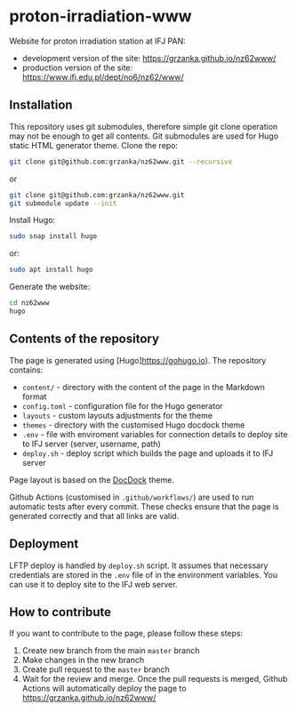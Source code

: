# proton-irradiation-www
Website for proton irradiation station at IFJ PAN:
  - development version of the site: https://grzanka.github.io/nz62www/
  - production version of the site: https://www.ifj.edu.pl/dept/no6/nz62/www/

## Installation

This repository uses git submodules, therefore simple git clone operation may not be enough to get all contents.
Git submodules are used for Hugo static HTML generator theme.
Clone the repo:

```bash
git clone git@github.com:grzanka/nz62www.git --recursive
```

or
```bash
git clone git@github.com:grzanka/nz62www.git
git submodule update --init
```

Install Hugo:

```bash
sudo snap install hugo
```

or:

```bash
sudo apt install hugo
```

Generate the website:

```bash
cd nz62www
hugo
```

## Contents of the repository

The page is generated using [Hugo]https://gohugo.io). The repository contains:
- `content/` - directory with the content of the page in the Markdown format
- `config.toml` - configuration file for the Hugo generator
- `layouts` - custom layouts adjustments for the theme
- `themes` - directory with the customised Hugo docdock theme
- `.env` - file with enviroment variables for connection details to deploy site to IFJ server (server, username, path)
- `deploy.sh` - deploy script which builds the page and uploads it to IFJ server

Page layout is based on the [DocDock](https://docdock.vjeantet.fr) theme.

Github Actions (customised in `.github/workflows/`) are used to run automatic tests after every commit. 
These checks ensure that the page is generated correctly and that all links are valid.


## Deployment

LFTP deploy is handled by `deploy.sh` script. It assumes that necessary credentials are stored in the `.env` file of in the environment variables.
You can use it to deploy site to the IFJ web server.

## How to contribute

If you want to contribute to the page, please follow these steps:
1. Create new branch from the main `master` branch
2. Make changes in the new branch
3. Create pull request to the `master` branch
4. Wait for the review and merge. Once the pull requests is merged, Github Actions will automatically deploy the page to https://grzanka.github.io/nz62www/
